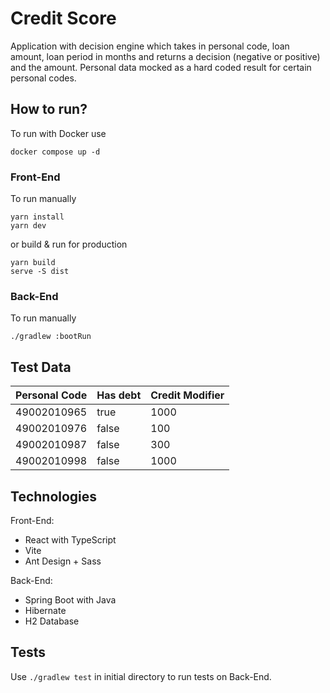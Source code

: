 # Credit Score

Application with decision engine which takes in personal code, loan amount, loan period in
months and returns a decision (negative or positive) and the amount. Personal data mocked as a hard coded result for
certain personal codes.

## How to run?

To run with Docker use
```shell 
docker compose up -d
```

### Front-End
To run manually

```shell
yarn install
yarn dev
```

or build & run for production

```shell
yarn build
serve -S dist
```

### Back-End

To run manually
```shell
./gradlew :bootRun
```


## Test Data

| Personal Code | Has debt | Credit Modifier |
|---------------|----------|-----------------|
| 49002010965   | true     | 1000            |
| 49002010976   | false    | 100             |
| 49002010987   | false    | 300             |
| 49002010998   | false    | 1000            |


## Technologies

Front-End:
* React with TypeScript
* Vite
* Ant Design + Sass

Back-End:
* Spring Boot with Java
* Hibernate
* H2 Database

## Tests

Use `./gradlew test` in initial directory to run tests on Back-End.